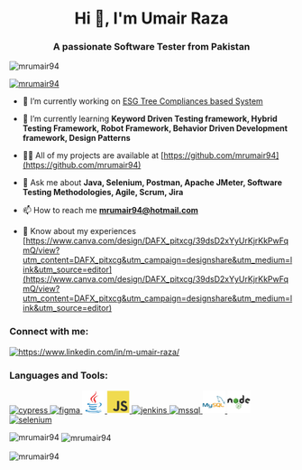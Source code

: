<h1 align="center">Hi 👋, I'm Umair Raza</h1>
<h3 align="center">A passionate Software Tester from Pakistan</h3>
<p align="left"> <img src="https://komarev.com/ghpvc/?username=mrumair94&label=Profile%20views&color=0e75b6&style=flat" alt="mrumair94" /> </p>

<p align="left"> <a href="https://github.com/ryo-ma/github-profile-trophy"><img src="https://github-profile-trophy.vercel.app/?username=mrumair94" alt="mrumair94" /></a> </p>

- 🔭 I’m currently working on [ESG Tree Compliances based System](https://esgtree.com/)

- 🌱 I’m currently learning **Keyword Driven Testing framework, Hybrid Testing Framework, Robot Framework, Behavior Driven Development framework, Design Patterns**

- 👨‍💻 All of my projects are available at [https://github.com/mrumair94](https://github.com/mrumair94)

- 💬 Ask me about **Java, Selenium, Postman, Apache JMeter, Software Testing Methodologies, Agile, Scrum, Jira**

- 📫 How to reach me **mrumair94@hotmail.com**

- 📄 Know about my experiences [https://www.canva.com/design/DAFX_pitxcg/39dsD2xYyUrKjrKkPwFqmQ/view?utm_content=DAFX_pitxcg&utm_campaign=designshare&utm_medium=link&utm_source=editor](https://www.canva.com/design/DAFX_pitxcg/39dsD2xYyUrKjrKkPwFqmQ/view?utm_content=DAFX_pitxcg&utm_campaign=designshare&utm_medium=link&utm_source=editor)

<h3 align="left">Connect with me:</h3>
<p align="left">
<a href="https://linkedin.com/in/https://www.linkedin.com/in/m-umair-raza/" target="blank"><img align="center" src="https://raw.githubusercontent.com/rahuldkjain/github-profile-readme-generator/master/src/images/icons/Social/linked-in-alt.svg" alt="https://www.linkedin.com/in/m-umair-raza/" height="30" width="40" /></a>
</p>

<h3 align="left">Languages and Tools:</h3>
<p align="left"> <a href="https://www.cypress.io" target="_blank" rel="noreferrer"> <img src="https://raw.githubusercontent.com/simple-icons/simple-icons/6e46ec1fc23b60c8fd0d2f2ff46db82e16dbd75f/icons/cypress.svg" alt="cypress" width="40" height="40"/> </a> <a href="https://www.figma.com/" target="_blank" rel="noreferrer"> <img src="https://www.vectorlogo.zone/logos/figma/figma-icon.svg" alt="figma" width="40" height="40"/> </a> <a href="https://www.java.com" target="_blank" rel="noreferrer"> <img src="https://raw.githubusercontent.com/devicons/devicon/master/icons/java/java-original.svg" alt="java" width="40" height="40"/> </a> <a href="https://developer.mozilla.org/en-US/docs/Web/JavaScript" target="_blank" rel="noreferrer"> <img src="https://raw.githubusercontent.com/devicons/devicon/master/icons/javascript/javascript-original.svg" alt="javascript" width="40" height="40"/> </a> <a href="https://www.jenkins.io" target="_blank" rel="noreferrer"> <img src="https://www.vectorlogo.zone/logos/jenkins/jenkins-icon.svg" alt="jenkins" width="40" height="40"/> </a> <a href="https://www.microsoft.com/en-us/sql-server" target="_blank" rel="noreferrer"> <img src="https://www.svgrepo.com/show/303229/microsoft-sql-server-logo.svg" alt="mssql" width="40" height="40"/> </a> <a href="https://www.mysql.com/" target="_blank" rel="noreferrer"> <img src="https://raw.githubusercontent.com/devicons/devicon/master/icons/mysql/mysql-original-wordmark.svg" alt="mysql" width="40" height="40"/> </a> <a href="https://nodejs.org" target="_blank" rel="noreferrer"> <img src="https://raw.githubusercontent.com/devicons/devicon/master/icons/nodejs/nodejs-original-wordmark.svg" alt="nodejs" width="40" height="40"/> </a> <a href="https://www.selenium.dev" target="_blank" rel="noreferrer"> <img src="https://raw.githubusercontent.com/detain/svg-logos/780f25886640cef088af994181646db2f6b1a3f8/svg/selenium-logo.svg" alt="selenium" width="40" height="40"/> </a> </p>

<p><img align="left" src="https://github-readme-stats.vercel.app/api/top-langs?username=mrumair94&show_icons=true&locale=en&layout=compact" alt="mrumair94" /></p>

<p>&nbsp;<img align="center" src="https://github-readme-stats.vercel.app/api?username=mrumair94&show_icons=true&locale=en" alt="mrumair94" /></p>

<p><img align="center" src="https://github-readme-streak-stats.herokuapp.com/?user=mrumair94&" alt="mrumair94" /></p>
